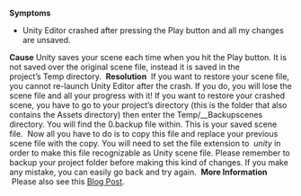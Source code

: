 **Symptoms**
- Unity Editor crashed after pressing the Play button and all my changes are unsaved.

**Cause** Unity saves your scene each time when you hit the Play button. It is not saved over the original scene file, instead it is saved in the project’s Temp directory.  **Resolution**  If you want to restore your scene file, you cannot re-launch Unity Editor after the crash. If you do, you will lose the scene file and all your progress with it! If you want to restore your crashed scene, you have to go to your project’s directory (this is the folder that also contains the Assets directory) then enter the Temp/\_\_Backupscenes directory. You will find the 0.backup file within. This is your saved scene file.  Now all you have to do is to copy this file and replace your previous scene file with the copy. You will need to set the file extension to  *unity*  in order to make this file recognizable as Unity scene file. Please remember to backup your project folder before making this kind of changes. If you make any mistake, you can easily go back and try again.  **More Information**  Please also see this [Blog Post](http://blog.theknightsofunity.com/can-restore-unsaved-scene-unity-crash/%20).       